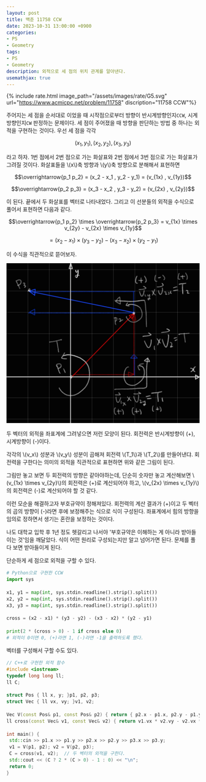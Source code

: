 ```yaml
---
layout: post
title: 백준 11758 CCW
date: 2023-10-31 13:00:00 +0900
categories:
- PS
- Geometry
tags:
- PS
- Geometry
description: 외적으로 세 점의 위치 관계를 알아낸다.
usemathjax: true
---
```



{% include rate.html image_path="/assets/images/rate/G5.svg" url="https://www.acmicpc.net/problem/11758" discription="11758 CCW"%}



주어지는 세 점을 순서대로 이었을 때 시작점으로부터 방향이 반시계방향인지`CCW`, 시계방향인지`CW` 판정하는 문제이다.
세 점이 주어졌을 때 방향을 판단하는 방법 중 하나는 외적을 구현하는 것이다.
우선 세 점을 각각

$$(x_1 , y_1) , (x_2 , y_2) , (x_3 , y_3)$$

라고 하자.
1번 점에서 2번 점으로 가는 화살표와 2번 점에서 3번 점으로 가는 화살표가 그려질 것이다. 화살표들을 \\(x\\)축 방향과 \\(y\\)축 방향으로 분해해서 표현하면

$$\overrightarrow{p_1 p_2} = (x_2 - x_1 , y_2 - y_1) = (v_{1x} , v_{1y})$$

$$\overrightarrow{p_2 p_3} = (x_3 - x_2 , y_3 - y_2) = (v_{2x} , v_{2y})$$

이 된다. 끝에서 두 화살표를 벡터로 나타내었다.
그리고 이 선분들의 외적을 수식으로 풀어서 표현하면 다음과 같다.

$$\overrightarrow{p_1 p_2} \times \overrightarrow{p_2 p_3} = v_{1x} \times v_{2y} - v_{2x} \times v_{1y}$$

$$= (x_2 - x_1) \times (y_3 - y_2) - (x_3 - x_2) \times (y_2 - y_1)$$

이 수식을 직관적으로 뜯어보자.

![CCW](/assets/images/2023-11-01-ccw/CCW.jpg)

두 벡터의 외적을 좌표계에 그려넣으면 저런 모양이 된다.
회전력은 반시계방향이 (+), 시계방향이 (-)이다.

각각의 \\(v_x\\) 성분과 \\(v_y\\) 성분이 곱해져 회전력 \\(T_1\\)과 \\(T_2\\)를 만들어낸댜. 회전력을 구한다는 의미의 외적을 직관적으로 표현하면 위와 같은 그림이 된다.

그림만 놓고 보면 두 회전력의 방향은 같아야하는데, 단순히 숫자만 놓고 계산해보면 \\(v_{1x} \times v_{2y}\\)의 회전력은 (+)로 계산되어야 하고, \\(v_{2x} \times v_{1y}\\)의 회전력은 (-)로 계산되어야 할 것 같다.

이런 모순을 해결하고자 부호규약이 정해져있다. 회전력의 계산 결과가 (+)이고 두 벡터의 곱의 방향이 (-)라면 후에 보정해주는 식으로 식이 구성된다. 좌표계에서 힘의 방향을 임의로 정하면서 생기는 혼란을 보정하는 것이다.

나도 대학교 입학 후 1년 정도 헷갈리고 나서야 '부호규약은 이해하는 게 아니라 받아들이는 것'임을 깨달았다. 식이 어떤 원리로 구성되는지만 알고 넘어가면 된다. 문제를 풀다 보면 받아들이게 된다.

단순하게 세 점으로 외적을 구할 수 있다.

```python
# Python으로 구현한 CCW
import sys

x1, y1 = map(int, sys.stdin.readline().strip().split())
x2, y2 = map(int, sys.stdin.readline().strip().split())
x3, y3 = map(int, sys.stdin.readline().strip().split())

cross = (x2 - x1) * (y3 - y2) - (x3 - x2) * (y2 - y1)

print(2 * (cross > 0) - 1 if cross else 0)
# 외적이 0이면 0, (+)라면 1, (-)라면 -1을 출력하도록 했다.

```


벡터를 구성해서 구할 수도 있다.

```c++
// C++로 구현한 외적 함수
#include <iostream>
typedef long long ll;
ll C;

struct Pos { ll x, y; }p1, p2, p3;
struct Vec { ll vx, vy; }v1, v2;

Vec V(const Pos& p1, const Pos& p2) { return { p2.x - p1.x, p2.y - p1.y }; }
ll cross(const Vec& v1, const Vec& v2) { return v1.vx * v2.vy - v2.vx * v1.vy; }

int main() {
 std::cin >> p1.x >> p1.y >> p2.x >> p2.y >> p3.x >> p3.y;
 v1 = V(p1, p2); v2 = V(p2, p3);
 C = cross(v1, v2);  // 두 벡터의 외적을 구한다.
 std::cout << (C ? 2 * (C > 0) - 1 : 0) << "\n";
 return 0;
}

```